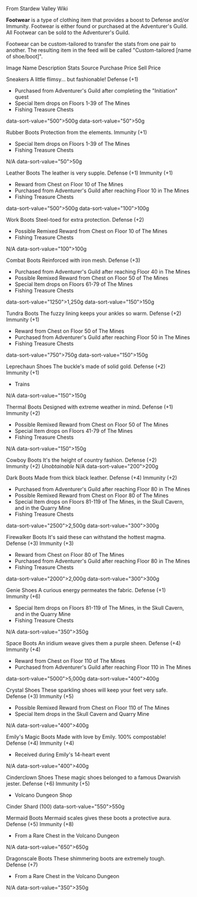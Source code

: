 From Stardew Valley Wiki

**Footwear** is a type of clothing item that provides a boost to Defense and/or Immunity. Footwear is either found or purchased at the Adventurer's Guild. All Footwear can be sold to the Adventurer's Guild.

Footwear can be custom-tailored to transfer the stats from one pair to another. The resulting item in the feed will be called "Custom-tailored \[name of shoe/boot]".

Image Name Description Stats Source Purchase Price Sell Price

Sneakers A little flimsy... but fashionable! Defense (+1)

- Purchased from Adventurer's Guild after completing the "Initiation" quest
- Special Item drops on Floors 1-39 of The Mines
- Fishing Treasure Chests

data-sort-value="500"&gt;500g data-sort-value="50"&gt;50g

Rubber Boots Protection from the elements. Immunity (+1)

- Special Item drops on Floors 1-39 of The Mines
- Fishing Treasure Chests

N/A data-sort-value="50"&gt;50g

Leather Boots The leather is very supple. Defense (+1) Immunity (+1)

- Reward from Chest on Floor 10 of The Mines
- Purchased from Adventurer's Guild after reaching Floor 10 in The Mines
- Fishing Treasure Chests

data-sort-value="500"&gt;500g data-sort-value="100"&gt;100g

Work Boots Steel-toed for extra protection. Defense (+2)

- Possible Remixed Reward from Chest on Floor 10 of The Mines
- Fishing Treasure Chests

N/A data-sort-value="100"&gt;100g

Combat Boots Reinforced with iron mesh. Defense (+3)

- Purchased from Adventurer's Guild after reaching Floor 40 in The Mines
- Possible Remixed Reward from Chest on Floor 50 of The Mines
- Special Item drops on Floors 61-79 of The Mines
- Fishing Treasure Chests

data-sort-value="1250"&gt;1,250g data-sort-value="150"&gt;150g

Tundra Boots The fuzzy lining keeps your ankles so warm. Defense (+2) Immunity (+1)

- Reward from Chest on Floor 50 of The Mines
- Purchased from Adventurer's Guild after reaching Floor 50 in The Mines
- Fishing Treasure Chests

data-sort-value="750"&gt;750g data-sort-value="150"&gt;150g

Leprechaun Shoes The buckle's made of solid gold. Defense (+2) Immunity (+1)

- Trains

N/A data-sort-value="150"&gt;150g

Thermal Boots Designed with extreme weather in mind. Defense (+1) Immunity (+2)

- Possible Remixed Reward from Chest on Floor 50 of The Mines
- Special Item drops on Floors 41-79 of The Mines
- Fishing Treasure Chests

N/A data-sort-value="150"&gt;150g

Cowboy Boots It's the height of country fashion. Defense (+2) Immunity (+2) *Unobtainable* N/A data-sort-value="200"&gt;200g

Dark Boots Made from thick black leather. Defense (+4) Immunity (+2)

- Purchased from Adventurer's Guild after reaching Floor 80 in The Mines
- Possible Remixed Reward from Chest on Floor 80 of The Mines
- Special Item drops on Floors 81-119 of The Mines, in the Skull Cavern, and in the Quarry Mine
- Fishing Treasure Chests

data-sort-value="2500"&gt;2,500g data-sort-value="300"&gt;300g

Firewalker Boots It's said these can withstand the hottest magma. Defense (+3) Immunity (+3)

- Reward from Chest on Floor 80 of The Mines
- Purchased from Adventurer's Guild after reaching Floor 80 in The Mines
- Fishing Treasure Chests

data-sort-value="2000"&gt;2,000g data-sort-value="300"&gt;300g

Genie Shoes A curious energy permeates the fabric. Defense (+1) Immunity (+6)

- Special Item drops on Floors 81-119 of The Mines, in the Skull Cavern, and in the Quarry Mine
- Fishing Treasure Chests

N/A data-sort-value="350"&gt;350g

Space Boots An iridium weave gives them a purple sheen. Defense (+4) Immunity (+4)

- Reward from Chest on Floor 110 of The Mines
- Purchased from Adventurer's Guild after reaching Floor 110 in The Mines

data-sort-value="5000"&gt;5,000g data-sort-value="400"&gt;400g

Crystal Shoes These sparkling shoes will keep your feet very safe. Defense (+3) Immunity (+5)

- Possible Remixed Reward from Chest on Floor 110 of The Mines
- Special Item drops in the Skull Cavern and Quarry Mine

N/A data-sort-value="400"&gt;400g

Emily's Magic Boots Made with love by Emily. 100% compostable! Defense (+4) Immunity (+4)

- Received during Emily's 14-heart event

N/A data-sort-value="400"&gt;400g

Cinderclown Shoes These magic shoes belonged to a famous Dwarvish jester. Defense (+6) Immunity (+5)

- Volcano Dungeon Shop

Cinder Shard (100) data-sort-value="550"&gt;550g

Mermaid Boots Mermaid scales gives these boots a protective aura. Defense (+5) Immunity (+8)

- From a Rare Chest in the Volcano Dungeon

N/A data-sort-value="650"&gt;650g

Dragonscale Boots These shimmering boots are extremely tough. Defense (+7)

- From a Rare Chest in the Volcano Dungeon

N/A data-sort-value="350"&gt;350g